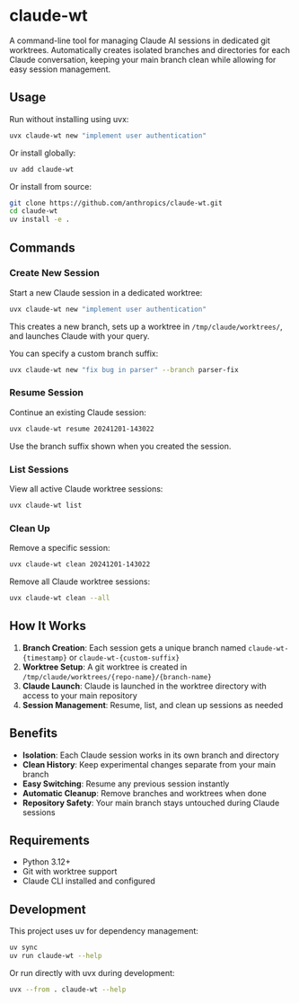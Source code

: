 # claude-wt

A command-line tool for managing Claude AI sessions in dedicated git worktrees. Automatically creates isolated branches and directories for each Claude conversation, keeping your main branch clean while allowing for easy session management.

## Usage

Run without installing using uvx:

```bash
uvx claude-wt new "implement user authentication"
```

Or install globally:

```bash
uv add claude-wt
```

Or install from source:

```bash
git clone https://github.com/anthropics/claude-wt.git
cd claude-wt
uv install -e .
```

## Commands

### Create New Session

Start a new Claude session in a dedicated worktree:

```bash
uvx claude-wt new "implement user authentication"
```

This creates a new branch, sets up a worktree in `/tmp/claude/worktrees/`, and launches Claude with your query.

You can specify a custom branch suffix:

```bash
uvx claude-wt new "fix bug in parser" --branch parser-fix
```

### Resume Session

Continue an existing Claude session:

```bash
uvx claude-wt resume 20241201-143022
```

Use the branch suffix shown when you created the session.

### List Sessions

View all active Claude worktree sessions:

```bash
uvx claude-wt list
```

### Clean Up

Remove a specific session:

```bash
uvx claude-wt clean 20241201-143022
```

Remove all Claude worktree sessions:

```bash
uvx claude-wt clean --all
```

## How It Works

1. **Branch Creation**: Each session gets a unique branch named `claude-wt-{timestamp}` or `claude-wt-{custom-suffix}`
2. **Worktree Setup**: A git worktree is created in `/tmp/claude/worktrees/{repo-name}/{branch-name}`
3. **Claude Launch**: Claude is launched in the worktree directory with access to your main repository
4. **Session Management**: Resume, list, and clean up sessions as needed

## Benefits

- **Isolation**: Each Claude session works in its own branch and directory
- **Clean History**: Keep experimental changes separate from your main branch
- **Easy Switching**: Resume any previous session instantly
- **Automatic Cleanup**: Remove branches and worktrees when done
- **Repository Safety**: Your main branch stays untouched during Claude sessions

## Requirements

- Python 3.12+
- Git with worktree support
- Claude CLI installed and configured

## Development

This project uses uv for dependency management:

```bash
uv sync
uv run claude-wt --help
```

Or run directly with uvx during development:

```bash
uvx --from . claude-wt --help
```